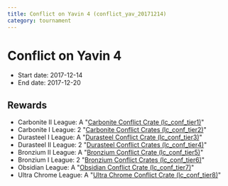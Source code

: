 ```yaml
---
title: Conflict on Yavin 4 (conflict_yav_20171214)
category: tournament
---
```

# Conflict on Yavin 4

  * Start date: 2017-12-14
  * End date: 2017-12-20

## Rewards

  * Carbonite II League: A "[Carbonite Conflict Crate (lc_conf_tier1)](lc_conf_tier1.html)"
  * Carbonite I League: 2 "[Carbonite Conflict Crates (lc_conf_tier2)](lc_conf_tier2.html)"
  * Durasteel I League: A "[Durasteel Conflict Crate (lc_conf_tier3)](lc_conf_tier3.html)"
  * Durasteel II League: 2 "[Durasteel Conflict Crates (lc_conf_tier4)](lc_conf_tier4.html)"
  * Bronzium II League: A "[Bronzium Conflict Crate (lc_conf_tier5)](lc_conf_tier5.html)"
  * Bronzium I League: 2 "[Bronzium Conflict Crates (lc_conf_tier6)](lc_conf_tier6.html)"
  * Obsidian League: A "[Obsidian Conflict Crate (lc_conf_tier7)](lc_conf_tier7.html)"
  * Ultra Chrome League: A "[Ultra Chrome Conflict Crate (lc_conf_tier8)](lc_conf_tier8.html)"
